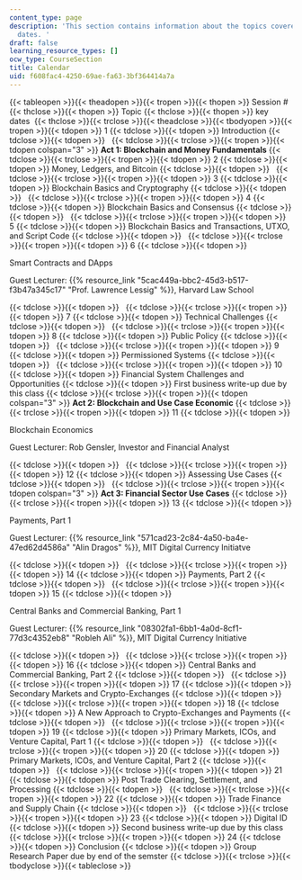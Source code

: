 ```yaml
---
content_type: page
description: 'This section contains information about the topics covered and key due
  dates. '
draft: false
learning_resource_types: []
ocw_type: CourseSection
title: Calendar
uid: f608fac4-4250-69ae-fa63-3bf364414a7a
---
```

{{< tableopen >}}{{< theadopen >}}{{< tropen >}}{{< thopen >}}
Session #  
{{< thclose >}}{{< thopen >}}
Topic
{{< thclose >}}{{< thopen >}}
key dates 
{{< thclose >}}{{< trclose >}}{{< theadclose >}}{{< tbodyopen >}}{{< tropen >}}{{< tdopen >}}
1
{{< tdclose >}}{{< tdopen >}}
Introduction
{{< tdclose >}}{{< tdopen >}}
 
{{< tdclose >}}{{< trclose >}}{{< tropen >}}{{< tdopen colspan="3" >}}
**Act 1: Blockchain and Money Fundamentals**
{{< tdclose >}}{{< trclose >}}{{< tropen >}}{{< tdopen >}}
2
{{< tdclose >}}{{< tdopen >}}
Money, Ledgers, and Bitcoin
{{< tdclose >}}{{< tdopen >}}
 
{{< tdclose >}}{{< trclose >}}{{< tropen >}}{{< tdopen >}}
3
{{< tdclose >}}{{< tdopen >}}
Blockchain Basics and Cryptography
{{< tdclose >}}{{< tdopen >}}
 
{{< tdclose >}}{{< trclose >}}{{< tropen >}}{{< tdopen >}}
4
{{< tdclose >}}{{< tdopen >}}
Blockchain Basics and Consensus
{{< tdclose >}}{{< tdopen >}}
 
{{< tdclose >}}{{< trclose >}}{{< tropen >}}{{< tdopen >}}
5
{{< tdclose >}}{{< tdopen >}}
Blockchain Basics and Transactions, UTXO, and Script Code
{{< tdclose >}}{{< tdopen >}}
 
{{< tdclose >}}{{< trclose >}}{{< tropen >}}{{< tdopen >}}
6
{{< tdclose >}}{{< tdopen >}}

Smart Contracts and DApps

Guest Lecturer: {{% resource_link "5cac449a-bbc2-45d3-b517-f3b47a345c17" "Prof. Lawrence Lessig" %}}, Harvard Law School

{{< tdclose >}}{{< tdopen >}}
 
{{< tdclose >}}{{< trclose >}}{{< tropen >}}{{< tdopen >}}
7
{{< tdclose >}}{{< tdopen >}}
Technical Challenges
{{< tdclose >}}{{< tdopen >}}
 
{{< tdclose >}}{{< trclose >}}{{< tropen >}}{{< tdopen >}}
8
{{< tdclose >}}{{< tdopen >}}
Public Policy
{{< tdclose >}}{{< tdopen >}}
 
{{< tdclose >}}{{< trclose >}}{{< tropen >}}{{< tdopen >}}
9
{{< tdclose >}}{{< tdopen >}}
Permissioned Systems
{{< tdclose >}}{{< tdopen >}}
 
{{< tdclose >}}{{< trclose >}}{{< tropen >}}{{< tdopen >}}
10
{{< tdclose >}}{{< tdopen >}}
Financial System Challenges and Opportunities
{{< tdclose >}}{{< tdopen >}}
First business write-up due by this class
{{< tdclose >}}{{< trclose >}}{{< tropen >}}{{< tdopen colspan="3" >}}
**Act 2: Blockchain and Use Case Economic**
{{< tdclose >}}{{< trclose >}}{{< tropen >}}{{< tdopen >}}
11
{{< tdclose >}}{{< tdopen >}}

Blockchain Economics

Guest Lecturer: Rob Gensler, Investor and Financial Analyst

{{< tdclose >}}{{< tdopen >}}
 
{{< tdclose >}}{{< trclose >}}{{< tropen >}}{{< tdopen >}}
12
{{< tdclose >}}{{< tdopen >}}
Assessing Use Cases
{{< tdclose >}}{{< tdopen >}}
 
{{< tdclose >}}{{< trclose >}}{{< tropen >}}{{< tdopen colspan="3" >}}
**Act 3: Financial Sector Use Cases**
{{< tdclose >}}{{< trclose >}}{{< tropen >}}{{< tdopen >}}
13
{{< tdclose >}}{{< tdopen >}}

Payments, Part 1

Guest Lecturer: {{% resource_link "571cad23-2c84-4a50-ba4e-47ed62d4586a" "Alin Dragos" %}}, MIT Digital Currency Initiatve

{{< tdclose >}}{{< tdopen >}}
 
{{< tdclose >}}{{< trclose >}}{{< tropen >}}{{< tdopen >}}
14
{{< tdclose >}}{{< tdopen >}}
Payments, Part 2
{{< tdclose >}}{{< tdopen >}}
 
{{< tdclose >}}{{< trclose >}}{{< tropen >}}{{< tdopen >}}
15
{{< tdclose >}}{{< tdopen >}}

Central Banks and Commercial Banking, Part 1

Guest Lecturer: {{% resource_link "08302fa1-6bb1-4a0d-8cf1-77d3c4352eb8" "Robleh Ali" %}}, MIT Digital Currency Initiative

{{< tdclose >}}{{< tdopen >}}
 
{{< tdclose >}}{{< trclose >}}{{< tropen >}}{{< tdopen >}}
16
{{< tdclose >}}{{< tdopen >}}
﻿Central Banks and Commercial Banking, Part 2
{{< tdclose >}}{{< tdopen >}}
 
{{< tdclose >}}{{< trclose >}}{{< tropen >}}{{< tdopen >}}
17
{{< tdclose >}}{{< tdopen >}}
Secondary Markets and Crypto-Exchanges
{{< tdclose >}}{{< tdopen >}}
 
{{< tdclose >}}{{< trclose >}}{{< tropen >}}{{< tdopen >}}
18
{{< tdclose >}}{{< tdopen >}}
A New Approach to Crypto-Exchanges and Payments
{{< tdclose >}}{{< tdopen >}}
 
{{< tdclose >}}{{< trclose >}}{{< tropen >}}{{< tdopen >}}
19
{{< tdclose >}}{{< tdopen >}}
Primary Markets, ICOs, and Venture Capital, Part 1
{{< tdclose >}}{{< tdopen >}}
 
{{< tdclose >}}{{< trclose >}}{{< tropen >}}{{< tdopen >}}
20
{{< tdclose >}}{{< tdopen >}}
﻿Primary Markets, ICOs, and Venture Capital, Part 2
{{< tdclose >}}{{< tdopen >}}
 
{{< tdclose >}}{{< trclose >}}{{< tropen >}}{{< tdopen >}}
21
{{< tdclose >}}{{< tdopen >}}
Post Trade Clearing, Settlement, and Processing
{{< tdclose >}}{{< tdopen >}}
 
{{< tdclose >}}{{< trclose >}}{{< tropen >}}{{< tdopen >}}
22
{{< tdclose >}}{{< tdopen >}}
Trade Finance and Supply Chain
{{< tdclose >}}{{< tdopen >}}
 
{{< tdclose >}}{{< trclose >}}{{< tropen >}}{{< tdopen >}}
23
{{< tdclose >}}{{< tdopen >}}
Digital ID
{{< tdclose >}}{{< tdopen >}}
Second business write-up due by this class
{{< tdclose >}}{{< trclose >}}{{< tropen >}}{{< tdopen >}}
24
{{< tdclose >}}{{< tdopen >}}
Conclusion
{{< tdclose >}}{{< tdopen >}}
Group Research Paper due by end of the semster
{{< tdclose >}}{{< trclose >}}{{< tbodyclose >}}{{< tableclose >}}